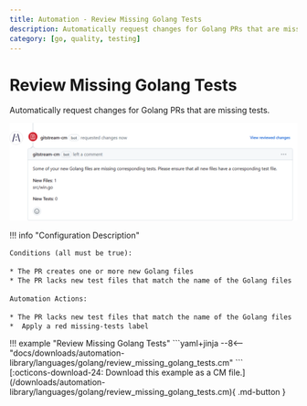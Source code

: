 ```yaml
---
title: Automation - Review Missing Golang Tests
description: Automatically request changes for Golang PRs that are missing tests.
category: [go, quality, testing]
---
```

# Review Missing Golang Tests

<!-- --8<-- [start:example]-->

Automatically request changes for Golang PRs that are missing tests.

![Review Missing Golang Tests](/automations/languages/golang/review-missing-golang-tests/review-missing-golang-tests.png)

!!! info "Configuration Description"

    Conditions (all must be true):

    * The PR creates one or more new Golang files
    * The PR lacks new test files that match the name of the Golang files

    Automation Actions:

    * The PR lacks new test files that match the name of the Golang files
    *  Apply a red missing-tests label

<div class="automationExample" markdown="1">
!!! example "Review Missing Golang Tests"
    ```yaml+jinja
    --8<-- "docs/downloads/automation-library/languages/golang/review_missing_golang_tests.cm"
    ```
    <div class="result" markdown>
      <span>
      [:octicons-download-24: Download this example as a CM file.](/downloads/automation-library/languages/golang/review_missing_golang_tests.cm){ .md-button }
      </span>
    </div>
<!-- --8<-- [end:example]-->
